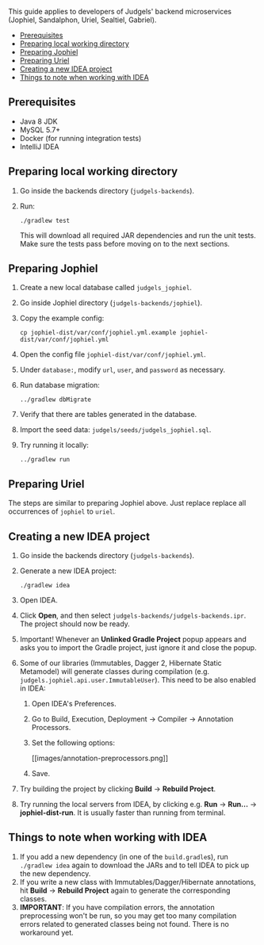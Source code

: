 This guide applies to developers of Judgels' backend microservices (Jophiel, Sandalphon, Uriel, Sealtiel, Gabriel).

- [Prerequisites](#prerequisites)
- [Preparing local working directory](#preparing-local-working-directory)
- [Preparing Jophiel](#preparing-jophiel)
- [Preparing Uriel](#preparing-uriel)
- [Creating a new IDEA project](#creating-a-new-idea-project)
- [Things to note when working with IDEA](#things-to-note-when-working-with-idea)

## Prerequisites

- Java 8 JDK
- MySQL 5.7+
- Docker (for running integration tests)
- IntelliJ IDEA

## Preparing local working directory

1. Go inside the backends directory (`judgels-backends`).
1. Run:

       ./gradlew test

   This will download all required JAR dependencies and run the unit tests. Make sure the tests pass before moving on to the next sections.

## Preparing Jophiel

1. Create a new local database called `judgels_jophiel`.
1. Go inside Jophiel directory (`judgels-backends/jophiel`).
1. Copy the example config:

       cp jophiel-dist/var/conf/jophiel.yml.example jophiel-dist/var/conf/jophiel.yml

1. Open the config file `jophiel-dist/var/conf/jophiel.yml`.
1. Under `database:`, modify `url`, `user`, and `password` as necessary.
1. Run database migration:

       ../gradlew dbMigrate

1. Verify that there are tables generated in the database.
1. Import the seed data: `judgels/seeds/judgels_jophiel.sql`.
1. Try running it locally:

       ../gradlew run

## Preparing Uriel

The steps are similar to preparing Jophiel above. Just replace replace all occurrences of `jophiel` to `uriel`.

## Creating a new IDEA project

1. Go inside the backends directory (`judgels-backends`).
1. Generate a new IDEA project:

       ./gradlew idea

1. Open IDEA.
1. Click **Open**, and then select `judgels-backends/judgels-backends.ipr`. The project should now be ready.
1. Important! Whenever an **Unlinked Gradle Project** popup appears and asks you to import the Gradle project, just ignore it and close the popup.
1. Some of our libraries (Immutables, Dagger 2, Hibernate Static Metamodel) will generate classes during compilation (e.g. `judgels.jophiel.api.user.ImmutableUser`). This need to be also enabled in IDEA:
   1. Open IDEA's Preferences.
   1. Go to Build, Execution, Deployment -> Compiler -> Annotation Processors.
   1. Set the following options:

      [[images/annotation-preprocessors.png]]

   1. Save.
1. Try building the project by clicking **Build** -> **Rebuild Project**.
1. Try running the local servers from IDEA, by clicking e.g. **Run** -> **Run...** -> **jophiel-dist-run**. It is usually faster than running from terminal.

## Things to note when working with IDEA

1. If you add a new dependency (in one of the `build.gradle`s), run `./gradlew idea` again to download the JARs and to tell IDEA to pick up the new dependency.
1. If you write a new class with Immutables/Dagger/Hibernate annotations, hit **Build** -> **Rebuild Project** again to generate the corresponding classes.
1. **IMPORTANT**: If you have compilation errors, the annotation preprocessing won't be run, so you may get too many compilation errors related to generated classes being not found. There is no workaround yet.